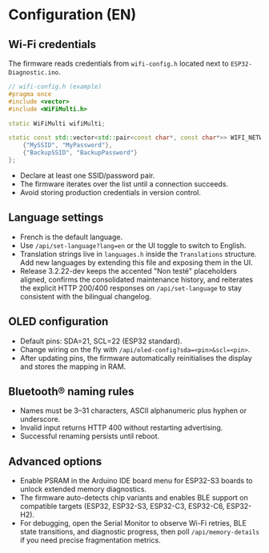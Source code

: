 # Configuration (EN)

## Wi-Fi credentials
The firmware reads credentials from `wifi-config.h` located next to `ESP32-Diagnostic.ino`.

```cpp
// wifi-config.h (example)
#pragma once
#include <vector>
#include <WiFiMulti.h>

static WiFiMulti wifiMulti;

static const std::vector<std::pair<const char*, const char*>> WIFI_NETWORKS = {
    {"MySSID", "MyPassword"},
    {"BackupSSID", "BackupPassword"}
};
```

- Declare at least one SSID/password pair.
- The firmware iterates over the list until a connection succeeds.
- Avoid storing production credentials in version control.

## Language settings
- French is the default language.
- Use `/api/set-language?lang=en` or the UI toggle to switch to English.
- Translation strings live in `languages.h` inside the `Translations` structure. Add new languages by extending this file and exposing them in the UI.
- Release 3.2.22-dev keeps the accented "Non testé" placeholders aligned, confirms the consolidated maintenance history, and reiterates the explicit HTTP 200/400 responses on `/api/set-language` to stay consistent with the bilingual changelog.

## OLED configuration
- Default pins: SDA=21, SCL=22 (ESP32 standard).
- Change wiring on the fly with `/api/oled-config?sda=<pin>&scl=<pin>`.
- After updating pins, the firmware automatically reinitialises the display and stores the mapping in RAM.

## Bluetooth® naming rules
- Names must be 3–31 characters, ASCII alphanumeric plus hyphen or underscore.
- Invalid input returns HTTP 400 without restarting advertising.
- Successful renaming persists until reboot.

## Advanced options
- Enable PSRAM in the Arduino IDE board menu for ESP32-S3 boards to unlock extended memory diagnostics.
- The firmware auto-detects chip variants and enables BLE support on compatible targets (ESP32, ESP32-S3, ESP32-C3, ESP32-C6, ESP32-H2).
- For debugging, open the Serial Monitor to observe Wi-Fi retries, BLE state transitions, and diagnostic progress, then poll `/api/memory-details` if you need precise fragmentation metrics.
